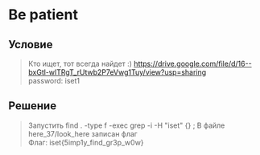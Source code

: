 # Be patient 
## Условие
> Кто ищет, тот всегда найдет :)
> https://drive.google.com/file/d/16--bxGtl-wlTRgT_rUtwb2P7eVwg1Tuy/view?usp=sharing <br/>
> password: iset1
## Решение
> Запустить find . -type f -exec grep -i -H "iset" {} \;
> В файле here_37/look_here записан флаг<br/>
> Флаг: iset{5imp1y_find_gr3p_w0w}